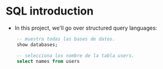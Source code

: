# SQL introduction

- In this project, we'll go over structured query languages:

```sql
    -- muestra todas las bases de datos.
    show databases;

    -- selecciona los nombre de la tabla users.
    select names from users
```